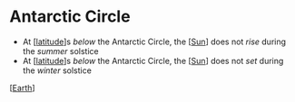 # Antarctic Circle

- At [[latitude]]s _below_ the Antarctic Circle, the [[Sun]] does not _rise_ during the _summer_ solstice
- At [[latitude]]s _below_ the Antarctic Circle, the [[Sun]] does not _set_ during the _winter_ solstice

[[Earth]]

[//begin]: # "Autogenerated link references for markdown compatibility"
[latitude]: latitude "Latitude"
[Sun]: sun "Sun"
[latitude]: latitude "Latitude"
[Sun]: sun "Sun"
[Earth]: earth "Earth 🜨"
[//end]: # "Autogenerated link references"